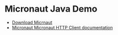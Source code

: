 # Micronaut Java Demo

- [Download Micrnaut](https://micronaut.io/download.html)
- [Micronaut Micronaut HTTP Client documentation](https://docs.micronaut.io/latest/guide/index.html#httpClient)
